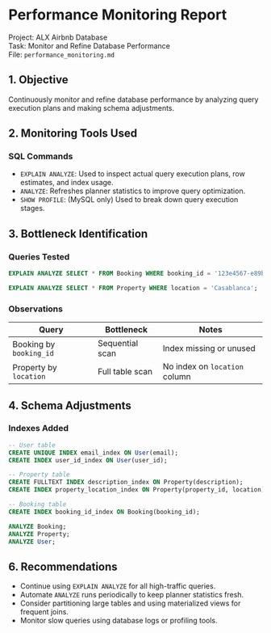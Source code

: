 # Performance Monitoring Report

Project: ALX Airbnb Database  
Task: Monitor and Refine Database Performance  
File: `performance_monitoring.md`  


## 1.  Objective

Continuously monitor and refine database performance by analyzing query execution plans and making schema adjustments.



## 2.  Monitoring Tools Used

###  SQL Commands
- `EXPLAIN ANALYZE`: Used to inspect actual query execution plans, row estimates, and index usage.
- `ANALYZE`: Refreshes planner statistics to improve query optimization.
- `SHOW PROFILE`: (MySQL only) Used to break down query execution stages.



## 3.  Bottleneck Identification

###  Queries Tested

```sql
EXPLAIN ANALYZE SELECT * FROM Booking WHERE booking_id = '123e4567-e89b-12d3-a456-426614174000';

EXPLAIN ANALYZE SELECT * FROM Property WHERE location = 'Casablanca';
```

###  Observations

| Query                                | Bottleneck                  | Notes                          |
|--------------------------------------|-----------------------------|--------------------------------|
| Booking by `booking_id`              | Sequential scan             | Index missing or unused        |
| Property by `location`               | Full table scan             | No index on `location` column  |



## 4. Schema Adjustments

###  Indexes Added

```sql
-- User table
CREATE UNIQUE INDEX email_index ON User(email);
CREATE INDEX user_id_index ON User(user_id);

-- Property table
CREATE FULLTEXT INDEX description_index ON Property(description);
CREATE INDEX property_location_index ON Property(property_id, location);

-- Booking table
CREATE INDEX booking_id_index ON Booking(booking_id);
```



```sql
ANALYZE Booking;
ANALYZE Property;
ANALYZE User;
```

## 6.  Recommendations

- Continue using `EXPLAIN ANALYZE` for all high-traffic queries.
- Automate `ANALYZE` runs periodically to keep planner statistics fresh.
- Consider partitioning large tables and using materialized views for frequent joins.
- Monitor slow queries using database logs or profiling tools.
